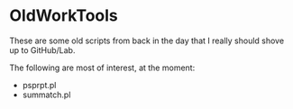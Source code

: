 # OldWorkTools
These are some old scripts from back in the day that I really should shove up to GitHub/Lab.

The following are most of interest, at the moment:

- psprpt.pl
- summatch.pl
